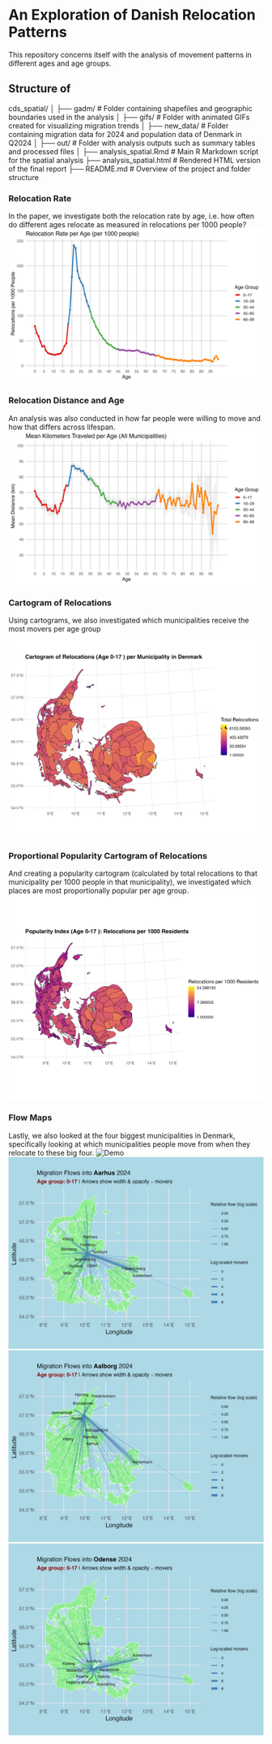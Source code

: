 # **An Exploration of Danish Relocation Patterns** 


This repository concerns itself with the analysis of movement patterns in different ages and age groups.

## Structure of 
cds_spatial/
│
├── gadm/              # Folder containing shapefiles and geographic boundaries used in the analysis
│
├── gifs/              # Folder with animated GIFs created for visualizing migration trends
│
├── new_data/          # Folder containing migration data for 2024 and population data of Denmark in Q2024 
│
├── out/               # Folder with analysis outputs such as summary tables and processed files
│
├── analysis_spatial.Rmd     # Main R Markdown script for the spatial analysis
├── analysis_spatial.html    # Rendered HTML version of the final report
├── README.md          # Overview of the project and folder structure


### Relocation Rate
In the paper, we investigate both the relocation rate by age, i.e. how often do different ages relocate as measured in relocations per 1000 people?
![Model Architecture](out/relocation_rate_by_age.png)


### Relocation Distance and Age
An analysis was also conducted in how far people were willing to move and how that differs across lifespan.
![Model Architecture](out/mean_distance_by_age_colored.png)


### Cartogram of Relocations
Using cartograms, we also investigated which municipalities receive the most movers per age group
![Demo](gifs/relocation_cartogram.gif)


### Proportional Popularity Cartogram of Relocations
And creating a popularity cartogram (calculated by total relocations to that municipality per 1000 people in that municipality), we investigated which places are most proportionally popular per age group.
![Demo](gifs/popularity_cartogram.gif)


### Flow Maps
Lastly, we also looked at the four biggest municipalities in Denmark, specifically looking at which municipalities people move from when they relocate to these big four.
![Demo](gifs/migration_flows_København.gif)
![Demo](gifs/migration_flows_Aarhus.gif)
![Demo](gifs/migration_flows_Aalborg.gif)
![Demo](gifs/migration_flows_Odense.gif)

